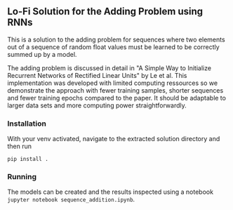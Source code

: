 ## Lo-Fi Solution for the Adding Problem using RNNs

This is a solution to the adding problem for sequences where two
elements out of a sequence of random float values must be learned
to be correctly summed up by a model.

The adding problem is discussed in detail in "A Simple Way to
Initialize Recurrent Networks of Rectified Linear Units" by
Le et al. This implementation was developed with limited computing
ressources so we demonstrate the approach with fewer training
samples, shorter sequences and fewer training epochs compared
to the paper. It should be adaptable to larger data sets and more
computing power straightforwardly.


### Installation

With your venv activated, navigate to the extracted solution directory
and then run
```
pip install .
```

### Running

The models can be created and the results inspected using a notebook
`jupyter notebook sequence_addition.ipynb`.
